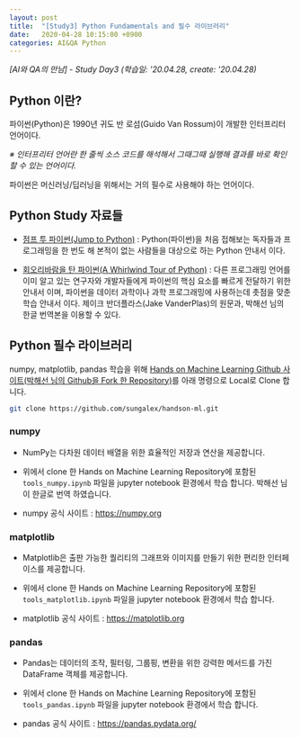```yaml
---
layout: post
title:  "[Study3] Python Fundamentals and 필수 라이브러리"
date:   2020-04-28 10:15:00 +0900
categories: AI&QA Python
---
```


*[AI와 QA의 만남] - Study Day3 (학습일: '20.04.28, create: '20.04.28)*

## Python 이란?

파이썬(Python)은 1990년 귀도 반 로섬(Guido Van Rossum)이 개발한 인터프리터 언어이다.

*※ 인터프리터 언어란 한 줄씩 소스 코드를 해석해서 그때그때 실행해 결과를 바로 확인할 수 있는 언어이다.*

파이썬은 머신러닝/딥러닝을 위해서는 거의 필수로 사용해야 하는 언어이다.

## Python Study 자료들

- [점프 투 파이썬(Jump to Python)](https://sungalex.github.io/python/2020/03/31/Jump-to-Python.html) : Python(파이썬)을 처음 접해보는 독자들과 프로그래밍을 한 번도 해 본적이 없는 사람들을 대상으로 하는 Python 안내서 이다.

- [회오리바람을 탄 파이썬(A Whirlwind Tour of Python)](https://sungalex.github.io/python/2020/04/06/WhirlwindTourOfPython.html) : 다른 프로그래밍 언어를 이미 알고 있는 연구자와 개발자들에게 파이썬의 핵심 요소를 빠르게 전달하기 위한 안내서 이며, 파이썬을 데이터 과학이나 과학 프로그래밍에 사용하는데 촛점을 맞춘 학습 안내서 이다. 제이크 반더플라스(Jake VanderPlas)의 원문과, 박해선 님의
한글 번역본을 이용할 수 있다.

## Python 필수 라이브러리

numpy, matplotlib, pandas 학습을 위해 [Hands on Machine Learning Github 사이트(박해선 님의 Github을 Fork 한 Repository)](https://github.com/sungalex/handson-ml.git)를 아래 명령으로 Local로 Clone 합니다.

```bash
git clone https://github.com/sungalex/handson-ml.git
```

### numpy

- NumPy는 다차원 데이터 배열을 위한 효율적인 저장과 연산을 제공합니다.

- 위에서 clone 한 Hands on Machine Learning Repository에 포함된 `tools_numpy.ipynb` 파일을 jupyter notebook 환경에서 학습 합니다. 박해선 님이 한글로 번역 하였습니다.

- numpy 공식 사이트 : <https://numpy.org>

### matplotlib

- Matplotlib은 출판 가능한 퀄리티의 그래프와 이미지를 만들기 위한 편리한 인터페이스를 제공합니다.

- 위에서 clone 한 Hands on Machine Learning Repository에 포함된 `tools_matplotlib.ipynb` 파일을 jupyter notebook 환경에서 학습 합니다.

- matplotlib 공식 사이트 : <https://matplotlib.org>

### pandas

- Pandas는 데이터의 조작, 필터링, 그룹핑, 변환을 위한 강력한 메서드를 가진 DataFrame 객체를 제공합니다.

- 위에서 clone 한 Hands on Machine Learning Repository에 포함된 `tools_pandas.ipynb` 파일을 jupyter notebook 환경에서 학습 합니다.

- pandas 공식 사이트 : <https://pandas.pydata.org/>
